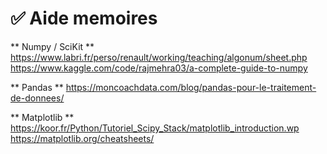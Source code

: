 # ✅ Aide memoires

** Numpy / SciKit **
https://www.labri.fr/perso/renault/working/teaching/algonum/sheet.php
https://www.kaggle.com/code/rajmehra03/a-complete-guide-to-numpy

** Pandas **
https://moncoachdata.com/blog/pandas-pour-le-traitement-de-donnees/

** Matplotlib **
https://koor.fr/Python/Tutoriel_Scipy_Stack/matplotlib_introduction.wp
https://matplotlib.org/cheatsheets/
